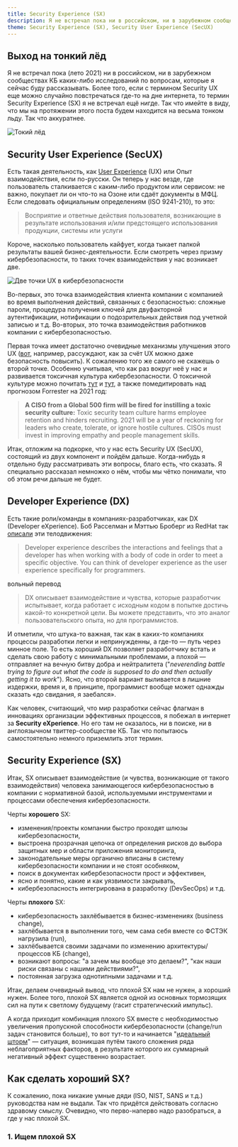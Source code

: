 ```yaml
---
title: Security Experience (SX)
description: Я не встречал пока ни в российском, ни в зарубежном сообществах КБ каких-либо исследований по вопросам, которые я сейчас буду рассказывать. Более того, если с термином Security UX еще можно случайно повстречаться где-то на дне интернета, то термин Security Experience (SX) я не встречал ещё нигде. Так что имейте в виду, что мы на протяжении этого поста будем находится на весьма тонком льду.
theme: Security Experience (SX), Security User Experience (SecUX)
---
```


## Выход на тонкий лёд

Я не встречал пока (лето 2021) ни в российском, ни в зарубежном сообществах КБ каких-либо исследований по вопросам, которые я сейчас буду рассказывать. Более того, если с термином Security UX еще можно случайно повстречаться где-то на дне интернета, то термин Security Experience (SX) я не встречал ещё нигде. Так что имейте в виду, что мы на протяжении этого поста будем находится на весьма тонком льду. Так что аккуратнее.

![Токий лёд](~/assets/images/2021-07-27-SX/2021-07-27-SX-02.png)

## Security User Experience (SecUX)

Есть такая деятельность, как [User Experience](https://en.wikipedia.org/wiki/User_experience) (UX) или Опыт взаимодействия, если по-русски. Он теперь у нас везде, где пользователь сталкивается с каким-либо продуктом или сервисом: не важно, покупает ли он что-то на Озоне или сдаёт документы в МФЦ. Если следовать официальным определениям (ISO 9241-210), то это:

> Восприятие и ответные действия пользователя, возникающие в результате использования и/или предстоящего использования продукции, системы или услуги

Короче, насколько пользователь кайфует, когда тыкает палкой результаты вашей бизнес-деятельности. Если смотреть через призму кибербезопасности, то таких точек взаимодействия у нас возникает две. 

![Две точки UX в кибербезопасности](~/assets/images/2021-07-27-SX/2021-07-27-SX-01.png)

Во-первых, это точка взаимодействия клиента компании с компанией во время выполнения действий, связанных с безопасностью: сложные пароли, процедура получения ключей для двуфакторной аутентификации, нотификации о подозрительных действия под учетной записью и т.д. Во-вторых, это точка взаимодействия работников компании с кибербезопасностью. 

Первая точка имеет достаточно очевидные механизмы улучшения этого UX ([вот](https://uxdesign.cc/how-good-ux-leads-to-great-security-293327c83a90), например, рассуждают, как за счёт UX можно даже безопасность повысить). К сожалению того же самого не скажешь о второй точке. Особенно учитывая, что как раз вокруг неё у нас и развивается токсичная культура кибербезопасности. О токсичной культуре можно почитать [тут](https://www.csoonline.com/article/3434520/5-signs-your-security-culture-is-toxic-and-5-ways-to-fix-it.html) и [тут](https://venturebeat.com/2017/11/11/why-cybersecurity-workers-are-some-of-the-hardest-to-retain/), а также помедитировать над прогнозом Forrester на 2021 год:

> __A CISO from a Global 500 firm will be fired for instilling a toxic security culture:__ Toxic security team culture harms employee retention and hinders recruiting. 2021 will be a year of reckoning for leaders who create, tolerate, or ignore hostile cultures. CISOs must invest in improving empathy and people management skills.

Итак, отложим на подкорке, что у нас есть Security UX (SecUX), состоящий из двух компонент и пойдём дальше. Когда-нибудь я отдельно буду рассматривать эти вопросы, благо есть, что сказать. Я специально рассказал немножко о нём, чтобы мы чётко понимали, что об этом речи дальше не будет.

## Developer Experience (DX)

Есть такие роли/команды в компаниях-разработчиках, как DX (Developer eXperience). Боб Расселман и Мэттью Броберг из RedHat так [описали](https://www.redhat.com/architect/developer-experience) эти телодвижения:

> Developer experience describes the interactions and feelings that a developer has when working with a body of code in order to meet a specific objective. You can think of developer experience as the user experience specifically for programmers.

вольный перевод

> DX описывает взаимодействие и чувства, которые разработчик испытывает, когда работает с исходным кодом в попытке достичь какой-то конкретной цели. Вы можете представить, что это аналог пользовательского опыта, но для программистов.

И отметили, что штука-то важная, так как в каких-то компаниях процессы разработки легки и непринужденны, а где-то — путь через минное поле. То есть хороший DX позволяет разработчику встать и сделать свою работу с минимальными проблемами, а плохой — отправляет на вечную битву добра и нейтралитета ("_neverending battle trying to figure out what the code is supposed to do and then actually getting it to work_"). Ясно, что второй вариант выливается в лишние издержки, время и, в принципе, программист вообще может однажды сказать «до свидания, я заебался».

Как человек, считающий, что мир разработки сейчас флагман в инновациях организации эффективных процессов, я побежал в интернет за __Security eXperience__. Но его там не оказалось, ни в поиске, ни в англоязычном твиттер-сообществе КБ. Так что попытаюсь самостоятельно немного приземлить этот термин.

## Security Experience (SX)

Итак, SX описывает взаимодействие (и чувства, возникающие от такого взаимодействия) человека занимающегося кибербезопасностью в компании с нормативной базой, используемыми инструментами и процессами обеспечения кибербезопасности.

Черты __хорошего__ SX: 

- изменения/проекты компании быстро проходят шлюзы кибербезопасности,
- выстроена прозрачная цепочка от определения рисков до выбора защитных мер и области приложения мониторинга,
- законодательные меры органично вписаны в систему кибербезопасности компании и не стоят особняком,
- поиск в документах кибербезопасности прост и эффективен,
- ясно и понятно, какие и как уязвимости закрывать,
- кибербезопасность интегрирована в разработку (DevSecOps) и т.д.

Черты __плохого__ SX:

- кибербезопасность захлёбывается в бизнес-изменениях (business change),
- захлёбывается в выполнении того, чем сама себя вместе со ФСТЭК нагрузила (run),
- захлёбывается своими задачами по изменению архитектуры/процессов КБ (change),
- возникают вопросы: "а зачем мы вообще это делаем?", "как наши риски связаны с нашими действиями?",
- постоянная загрузка однотипными задачами и т.д.

Итак, делаем очевидный вывод, что плохой SX нам не нужен, а хороший нужен. Более того, плохой SX является одной из основных тормозящих сил на пути к светлому будущему (гасит стратегический импульс).

А когда приходит комбинация плохого SX вместе с необходимостью увеличения пропускной способности кибербезопасности (change/run задач становится больше), то вот тут-то и начинается "[идеальный шторм](https://ru.wikipedia.org/wiki/%D0%98%D0%B4%D0%B5%D0%B0%D0%BB%D1%8C%D0%BD%D1%8B%D0%B9_%D1%88%D1%82%D0%BE%D1%80%D0%BC)" — ситуация, возникшая путём такого сложения ряда неблагоприятных факторов, в результате которого их суммарный негативный эффект существенно возрастает.

## Как сделать хороший SX?

К сожалению, пока никакие умные дяди (ISO, NIST, SANS и т.д.) руководства нам не выдали. Так что придётся действовать согласно здравому смыслу. Очевидно, что перво-наперво надо разобраться, а где у нас плохой SX.

### 1. Ищем плохой SX


